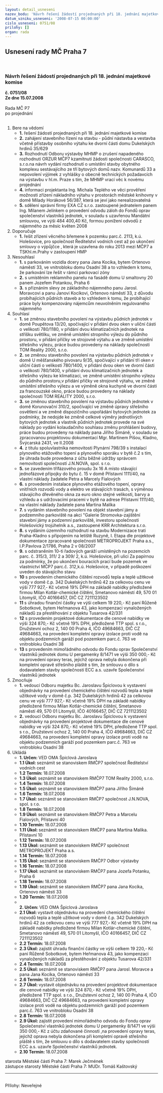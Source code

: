 ```yaml
---
layout: detail_usneseni
nazev_bodu: 'Návrh řešení žádostí projednaných při 18. jednání majetkové komise '
datum_vzniku_usneseni: '2008-07-15 00:00:00'
cislo_usneseni: 0751/08
prilohy: []
organ: rada
---
```

<div id="ucUsn_pList" class="usn">
	<span><h2>Usnesení rady MČ Praha 7 </h2>
<br></span><div class="standBody">
<span><h3>Návrh řešení žádostí projednaných při 18. jednání majetkové komise </h3></span><div class="center">
		<strong>č. 0751/08</strong><br>
	</div>
<div class="center">
		<strong>Ze dne 15.07.2008</strong><br><br>
	</div>Rada MČ P7<br> po projednání<br><br><ol>
<li>Bere na vědomí<ul>
<li>
<strong>1.</strong> řešení žádostí projednaných při 18. jednání majetkové komise </li>
<li>
<strong>2.</strong> zahájení stavebního řízení na stavbu - půdní nástavba a vestavba včetně přístavby osobního výtahu ke dvorní části domu Dukelských hrdinů 35/629</li>
<li>
<strong>3.</strong> Rozhodnutí Odboru výstavby MHMP o zrušení napadeného rozhodnutí ORZUR MČP7 kzamítnutí žádosti společnosti CARASCO, s.r.o.na  návrh  vydání rozhodnutí o umístění stavby obytného komplexu sestávajícího ze tří bytových domů nazv. Komunardů 33 a nepovolení výjimek z vyhlášky o obecně technických požadavcích na výstavbu v hl.m. Praze s tím, že MHMP vrací věc k novému projednání</li>
<li>
<strong>4.</strong> informaci projektanta Ing. Michala Teplého ve věci prověření možnosti zřízení nákladního výtahu v prostorách městské knihovny v domě Milady Horákové 56/387, která se jeví jako nerealizovatelná</li>
<li>
<strong>5.</strong> sdělení správní firmy EXA CZ s.r.o. zastoupené jednatelem panem Ing. Milanem Jelínkem o provedení odvodu záloh do Fondů oprav společenství vlastníků jednotek, v souladu s uzavřenou Mandátní smlouvou, ve výši  484 400,40 Kč, formou ponížení odvodů z nájemného za měsíc květen 2008 </li>
</ul>
</li>
<li>Doporučuje<ul><li>
<strong>1.</strong> řešit zřízení věcného břemene k pozemku parc.č. 2113, k.ú. Holešovice, pro  společnost Ředitelství vodních cest  až po ukončení smlouvy o výpůjčce , která je uzavřena do roku 2013 mezi MČP7 a TSKhl.m.Prahy v zastoupení HMP</li></ul>
</li>
<li>Nesouhlasí<ul>
<li>
<strong>1.</strong> s parkováním vozidla dcery pana Jana Kocíka, bytem Ortenovo náměstí 33, ve vnitrobloku domu Osadní 38 a to vzhledem k tomu, že parkování lze řešit v rámci parkovací zóny</li>
<li>
<strong>2.</strong> s umístěním reklamního panelu na fasádě domu U smaltovny 20 panem Jozefem Potankou, Praha 6</li>
<li>
<strong>3.</strong> s přiznáním slevy ze základního nájemného panu Jarosl. Moravcovi a panu Janovi Kocíkovi, Ortenovo náměstí 33, z důvodu probíhajících půdních staveb a to vzhledem k tomu, že probíhající práce byly kompenzovány nájemcům  neuvolněním regulovaného nájemného</li>
</ul>
</li>
<li>Souhlasí<ul>
<li>
<strong>1.</strong> se změnou stavebního povolení na výstavbu půdních jednotek v domě Poupětova 13/20, spočívající v přidání dvou oken v uliční části o velikosti 780/1180, v přidání dvou klimatizačních jednotek na stříšku světlíku, ve změně umístění stropního výlezu do půdního prostoru, v přidání příčky ve strojovně výtahu a ve změně umístění střešního výlezu, práce budou provedeny na náklady společnosti TOM Reality 2000, s.r.o.</li>
<li>
<strong>2.</strong> se změnou stavebního povolení na výstavbu půdních jednotek v domě U měšťanského pivovaru 9/35, spočívající v přidání tří oken v uliční části o velikosti 780/1400, v přidání dvou oken ve dvorní části o velikosti 780/1400, v přidání dvou klimatizačních jednotek a střešního výlezu ke klimatizaci, ve změně umístění stropního výlezu do půdního prostoru,v přidání příčky ve strojovně výtahu, ve změně umístění střešního výlezu a ve výměně okna kuchyně ve dvorní části za francouzské okno, práce budou provedeny na náklady společnosti TOM REALITY 2000, s.r.o. </li>
<li>
<strong>3.</strong> se změnou stavebního povolení na výstavbu půdních jednotek v domě Korunovační 310/2, spočívající ve změně úpravy střešního osvětlení a ve změně dispozičního uspořádání bytových jednotek za podmínky, že nedojde ke změně celkové výměry jednotlivých bytových jednotek a vlastník půdních jednotek provede na své náklady po vydání kolaudačního souhlasu změnu prohlášení budovy, práce budou provedeny na náklady pana Jiřího Šimáně, v souladu se zpracovanou projektovou dokumentací Mgr. Martinem Píšou, Kladno, Švýcarská 2431, ve II.2008</li>
<li>
<strong>4.</strong> z titulu spoluvlastníka nemovitosti Plynární 798/39 s instalací plynového etážového topení a plynového sporáku  v bytě č.2 s tím, že úhrada bude provedena z účtu běžné údržby správcem nemovitosti společností J.N.NOVA, spol. s r.o.</li>
<li>
<strong>5.</strong> se zavedením třífázového proudu 3x 16 A místo stávající jednofázové přípojky do bytu č. 15 v domě Přístavní 1111/40, na vlastní náklady žadatele Petra a Marcely Fialových</li>
<li>
<strong>6.</strong> s provedením instalace plynového etážového topení, opravy vnitřních rozvodů vody a elektro ve stávajících trasách, s výměnou stávajícího dřevěného okna za euro okno stejné velikosti, barvy a vzhledu a s udržovacími pracemi v bytě na adrese Přístavní 1111/40, na vlastní náklady žadatele pana Martina Malíka</li>
<li>
<strong>7.</strong> s vydáním stavebního povolení na objekt stavební jámy a podzemního parkoviště na akci "Galerie Stromovka-zajištění stavební jámy a podzemní parkoviště, investoru společnosti Holešovický trojúhelník a.s., zastoupené KRR Architektura s.r.o.</li>
<li>
<strong>8.</strong> s vydáním územního rozhodnutí na stavbu Modernizace trati Praha-Kladno s připojením na letiště Ruzyně, I. Etapa dle projektové dokumentace zpracované společností METROPROJEKT Praha a.s., I.P.Pavlova 2/1786, Praha 2 v 08/2007</li>
<li>
<strong>9.</strong> s odstraněním 10-ti řadových garáží umístěných na pozemcích parc. č. 315/3, 311/ 2 a 309/ 2, k.ú. Holešovice, při ulici Za papírnou za podmínky, že po ukončení bouracích prací bude pozemek ve vlastnictví MČP7 parc.č. 312,k.ú. Holešovice, v případě poškození uveden do stávajícího stavu</li>
<li>
<strong>10</strong> s provedením chemického čištění rozvodů tepla a teplé užitkové vody v domě č.p. 342 Dukelských hrdinů 42 za celkovou cenu ve výši 777 927,- Kč včetně 19% DPH na základě nabídky předložené firmou Milan Kotlár-chemické čištění, Smetanovo náměstí 49, 570 01 Litomyšl, IČO 40166457, DIČ CZ 7211123502</li>
<li>
<strong>11</strong> s úhradou finanční částky ve výši celkem 19 220,- Kč paní Růženě Sobotkové, bytem Heřmanova 43, jako kompenzaci vynaložených nákladů za přestěhování z objektu Tusarova 42/331</li>
<li>
<strong>12</strong> s provedením projektové dokumentace dle cenové nabídky ve výši 324 870,- Kč včetně 19% DPH, předložené TTP spol. s r.o., Družstevní ochoz 2, 140 00 Praha 4, IČO 49684663, DIČ CZ 49684663, na provedení kompletní opravy izolace proti vodě na objektu podzemních garáží pod pozemkem parc.č. 763 ve vnitrobloku Osadní 38</li>
<li>
<strong>13</strong> s provedením mimořádného odvodu do Fondu oprav Společenství vlastníků jednotek domu U pergamenky 8/1471 ve výši 350 000,- Kč na provedení opravy teras, jejichž oprava nebyla dokončena při kompletní opravě střešního pláště s tím, že smlouvu o dílo  s dodavatelem stavby společností ECC a.s. uzavře Společenství vlastníků jednotek</li>
</ul>
</li>
<li>Zmocňuje<ul>
<li>
<strong>1.</strong> vedoucí Odboru majetku Bc. Jaroslavu Špiclovou k vystavení objednávky  na provedení chemického čištění rozvodů tepla a teplé užitkové vody v domě č.p. 342 Dukelských hrdinů 42 za celkovou cenu ve výši 777 927,- Kč včetně 19% DPH na základě nabídky předložené firmou Milan Kotlár-chemické čištění, Smetanovo náměstí 49, 570 01 Litomyšl, IČO 40166457, DIČ CZ 7211123502</li>
<li>
<strong>2.</strong> vedoucí Odboru majetku Bc. Jaroslavu Špiclovou k vystavení objednávky na  provedení projektové dokumentace dle cenové nabídky ve výši 324 870,- Kč včetně 19% DPH, předložené TTP spol. s r.o., Družstevní ochoz 2, 140 00 Praha 4, IČO 49684663, DIČ CZ 49684663, na provedení kompletní opravy izolace proti vodě na objektu podzemních garáží pod pozemkem parc.č. 763 ve vnitrobloku Osadní 38</li>
</ul>
</li>
<li>Ukládá<ul>
<li>
<strong>1. Určen: </strong>VED OMA Špiclová Jaroslava</li>
<li>
<strong>1.1 Úkol: </strong>seznámit se stanoviskem RMČP7 společnost Ředitelství vodních cest </li>
<li>
<strong>1.2 Termín: </strong>18.07.2008</li>
<li>
<strong>1.3 Úkol: </strong>seznámit se stanoviskem RMČP7 TOM Reality 2000, s.r.o.</li>
<li>
<strong>1.4 Termín: </strong>18.07.2008</li>
<li>
<strong>1.5 Úkol: </strong>seznámit se stanoviskem RMČP7 pana Jiřího Šimáně</li>
<li>
<strong>1.6 Termín: </strong>18.07.2008</li>
<li>
<strong>1.7 Úkol: </strong>seznámit se stanoviskem RMČP7 společnost J.N.NOVA, spol. s r.o.</li>
<li>
<strong>1.8 Termín: </strong>18.07.2008</li>
<li>
<strong>1.9 Úkol: </strong>seznámit se stanoviskem RMČP7 Petra a Marcelu Fialových, Přístavní 40</li>
<li>
<strong>1.10 Termín: </strong>18.07.2008</li>
<li>
<strong>1.11 Úkol: </strong>seznámit se stanoviskem RMČP7 pana Martina Malíka. Přístavní 10</li>
<li>
<strong>1.12 Termín: </strong>18.07.2008</li>
<li>
<strong>1.13 Úkol: </strong>seznámit se stanoviskem RMČP7 společnost METROPROJEKT Praha a.s.</li>
<li>
<strong>1.14 Termín: </strong>18.07.2008</li>
<li>
<strong>1.15 Úkol: </strong>seznámit se stanoviskem RMČP7 Odbor výstavby</li>
<li>
<strong>1.16 Termín: </strong>18.07.2008</li>
<li>
<strong>1.17 Úkol: </strong>seznámit se stanoviskem RMČP7 pana Jozefa Potanku,  Praha 6</li>
<li>
<strong>1.18 Termín: </strong>18.07.2008</li>
<li>
<strong>1.19 Úkol: </strong>seznámit se stanoviskem RMČP7 pana Jana Kocíka, Ortenovo náměstí 33</li>
<li>
<strong>1.20 Termín: </strong>18.07.2008</li>
<li>
<strong><br>2. Určen: </strong>VED OMA Špiclová Jaroslava</li>
<li>
<strong>2.1 Úkol: </strong>vystavit objednávku na provedení chemického čištění rozvodů tepla a teplé užitkové vody v domě č.p. 342 Dukelských hrdinů 42 za celkovou cenu ve výši 777 927,- Kč včetně 19% DPH na základě nabídky předložené firmou Milan Kotlár-chemické čištění, Smetanovo náměstí 49, 570 01 Litomyšl, IČO 40166457, DIČ CZ 7211123502</li>
<li>
<strong>2.2 Termín: </strong>18.07.2008</li>
<li>
<strong>2.3 Úkol: </strong>zajistit  úhradu finanční částky ve výši celkem 19 220,- Kč paní Růženě Sobotkové, bytem Heřmanova 43, jako kompenzaci vynaložených nákladů za přestěhování z objektu Tusarova 42/331</li>
<li>
<strong>2.4 Termín: </strong>18.07.2008</li>
<li>
<strong>2.5 Úkol: </strong>seznámit se stanoviskem RMČP7 pana Jarosl. Moravce a pana Jana Kocíka, Ortenovo náměstí 33</li>
<li>
<strong>2.6 Termín: </strong>18.07.2008</li>
<li>
<strong>2.7 Úkol: </strong>vystavit objednávku na provedení projektové dokumentace dle cenové nabídky ve výši 324 870,- Kč včetně 19% DPH, předložené TTP spol. s r.o., Družstevní ochoz 2, 140 00 Praha 4, IČO 49684663, DIČ CZ 49684663, na provedení kompletní opravy izolace proti vodě na objektu podzemních garáží pod pozemkem parc.č. 763 ve vnitrobloku Osadní 38</li>
<li>
<strong>2.8 Termín: </strong>18.07.2008</li>
<li>
<strong>2.9 Úkol: </strong>zajistit  provedení mimořádného odvodu do Fondu oprav Společenství vlastníků jednotek domu U pergamenky 8/1471 ve výši 350 000,- Kč z účtu zdaňované činnosti ,na provedení opravy teras, jejichž oprava nebyla dokončena při kompletní opravě střešního pláště s tím, že smlouvu o dílo  s dodavatelem stavby společností ECC a.s. uzavře Společenství vlastníků jednotek.</li>
<li>
<strong>2.10 Termín: </strong>18.07.2008</li>
</ul>
</li>
</ol>starosta Městské části Praha 7: Marek Ječmének<br>zástupce starosty Městské části Praha 7: MUDr. Tomáš Kaštovský <hr>
<br>Přílohy: Neveřejné</div>
</div>
